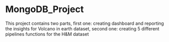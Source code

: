 # MongoDB_Project
This project contains two parts, first one: creating dashboard and reporting the insights for Volcano in earth dataset, second one: creating 5 different pipelines functions for the H&amp;M dataset
